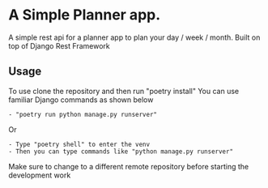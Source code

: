 # A Simple Planner app.
A simple rest api for a planner app to plan your day / week / month. Built on top of Django Rest Framework
## Usage
To use clone the repository and then run "poetry install"
You can use familiar Django commands as shown below
    
    - "poetry run python manage.py runserver"

Or

    - Type "poetry shell" to enter the venv
    - Then you can type commands like "python manage.py runserver"

Make sure to change to a different remote repository before starting the development work